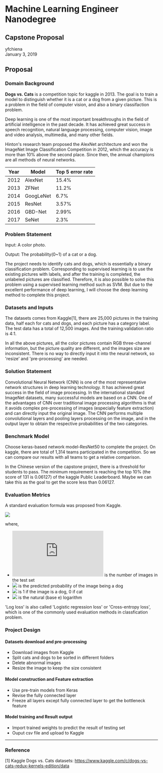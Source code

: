 # Machine Learning Engineer Nanodegree
## Capstone Proposal
yfchiena  
January 3, 2019

## Proposal

### Domain Background

**Dogs vs. Cats** is a competition topic for kaggle in 2013. The goal is to train a model to distinguish whether it is a cat or a dog from a given picture. This is a problem in the field of computer vision, and also a binary classifaction problem.

Deep learning is one of the most important breakthroughs in the field of artificial intelligence in the past decade. It has achieved great success in speech recognition, natural language processing, computer vision, image and video analysis, multimedia, and many other fields.

Hinton's research team proposed the AlexNet architecture and won the ImageNet Image Classification Competition in 2012, which the accuracy is more than 10% above the second place. Since then, the annual champions are all methods of neural networks.


| Year | Model | Top 5 error rate |
| ------ | ------ | ------ |
| 2012 | AlexNet | 15.4%	 |
| 2013 | ZFNet | 11.2%	 |
| 2014 | GoogLeNet | 6.7%	 |
| 2015 | ResNet | 3.57%	 |
| 2016 | GBD-Net | 2.99%	 |
| 2017 | SeNet | 2.3%	 |


### Problem Statement

Input: A color photo.

Output: The probability(0~1) of a cat or a dog.

The project needs to identify cats and dogs, which is essentially a binary classification problem. Corresponding to supervised learning is to use the existing pictures with labels, and after the training is completed, the unlabeled pictures are classified. Therefore, it is also possible to solve this problem using a supervised learning method such as SVM. But due to the excellent performance of deep learning, I will choose the deep learning method to complete this project.

### Datasets and Inputs

The datasets comes from Kaggle[1], there are 25,000 pictures in the training data, half each for cats and dogs, and each picture has a category label. The test data has a total of 12,500 images. And the training:validation ratio is 4:1.

In all the above pictures, all the color pictures contain RGB three-channel information, but the picture quality are different, and the images size are inconsistent. There is no way to directly input it into the neural network, so 'resize' and 'pre-processing' are needed.

### Solution Statement

Convolutional Neural Network (CNN) is one of the most representative network structures in deep learning technology. It has achieved great success in the field of image processing. In the international standard ImageNet datasets, many successful models are based on a CNN. One of the advantages of CNN over traditional image processing algorithms is that it avoids complex pre-processing of images (especially feature extraction) and can directly input the original image. The CNN performs multiple convolutional layers and pooling layers processing on the image, and in the output layer to obtain the respective probabilities of the two categories.

### Benchmark Model

Choose keras-based network model-ResNet50 to complete the project. On kaggle, there are total of 1,314 teams participated in the competition. So we can compare our results with all teams to get a relative comparison.

In the Chinese version of the capstone project, there is a threshold for students to pass. The minimum requirement is reaching the top 10% (the score of 131 is 0.06127) of the kaggle Public Leaderboard. Maybe we can take this as the goal to get the score less than 0.06127.

### Evaluation Metrics

A standard evaluation formula was proposed from Kaggle.

![](https://latex.codecogs.com/gif.latex?LogLoss=-\frac{1}{n}\sum_{i=1}^n[y_ilog(\hat{y}_i)+(1-y_i)log(1-\hat{y}_i)])

where,

* ![](https://latex.codecogs.com/gif.latex?n) is the number of images in the test set
* ![](https://latex.codecogs.com/gif.latex?\hat{y}_i) is the predicted probability of the image being a dog
* ![](https://latex.codecogs.com/gif.latex?\y_i) is 1 if the image is a dog, 0 if cat
* ![](https://latex.codecogs.com/gif.latex?\log()) is the natural (base e) logarithm


'Log loss' is also called 'Logistic regression loss' or 'Cross-entropy loss', which is one of the commonly used evaluation methods in classfication problem. 

### Project Design

#### Datasets download and pre-processing
* Download images from Kaggle
* Split cats and dogs to be sorted in different folders
* Delete abnormal images
* Resize the image to keep the size consistent

#### Model construction and Feature extraction
* Use pre-train models from Keras 
* Revise the fully connected layer
* Freeze all layers except fully connected layer to get the bottleneck feature

#### Model training and Result output
* Import trained weights to predict the result of testing set
* Ouput csv file and upload to Kaggle


-----------
### Reference
[1] Kaggle Dogs vs. Cats datasets: https://www.kaggle.com/c/dogs-vs-cats-redux-kernels-edition/data



